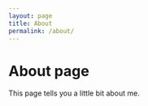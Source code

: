```yaml
---
layout: page
title: About
permalink: /about/
---
```

# About page

This page tells you a little bit about me.